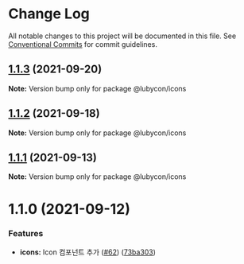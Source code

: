 # Change Log

All notable changes to this project will be documented in this file.
See [Conventional Commits](https://conventionalcommits.org) for commit guidelines.

## [1.1.3](https://github.com/Lubycon/lubycon-frontend-libraries/compare/@lubycon/icons@1.1.2...@lubycon/icons@1.1.3) (2021-09-20)

**Note:** Version bump only for package @lubycon/icons





## [1.1.2](https://github.com/Lubycon/lubycon-frontend-libraries/compare/@lubycon/icons@1.1.1...@lubycon/icons@1.1.2) (2021-09-18)

**Note:** Version bump only for package @lubycon/icons





## [1.1.1](https://github.com/Lubycon/lubycon-frontend-libraries/compare/@lubycon/icons@1.1.0...@lubycon/icons@1.1.1) (2021-09-13)

**Note:** Version bump only for package @lubycon/icons





# 1.1.0 (2021-09-12)


### Features

* **icons:** Icon 컴포넌트 추가 ([#62](https://github.com/Lubycon/lubycon-frontend-libraries/issues/62)) ([73ba303](https://github.com/Lubycon/lubycon-frontend-libraries/commit/73ba30301f3ba468b60c3060719ef7fc29bfe1ab))
